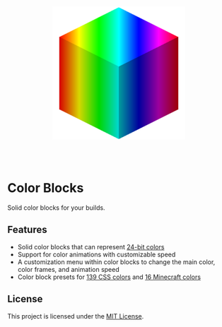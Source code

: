 <p style="text-align: center;"><img style="scale: 75%" src="src/main/resources/assets/colorblocks/icon.png" alt="Color Blocks Logo"></p>

# Color Blocks
Solid color blocks for your builds.

## Features
- Solid color blocks that can represent [24-bit colors](https://en.wikipedia.org/wiki/Color_depth#True_color_(24-bit))
- Support for color animations with customizable speed
- A customization menu within color blocks to change the main color, color frames, and animation speed
- Color block presets for [139 CSS colors](https://www.w3schools.com/colors/colors_names.asp) and [16 Minecraft colors](https://minecraft.wiki/w/Dye#Color_values)

## License
This project is licensed under the [MIT License](./LICENSE).